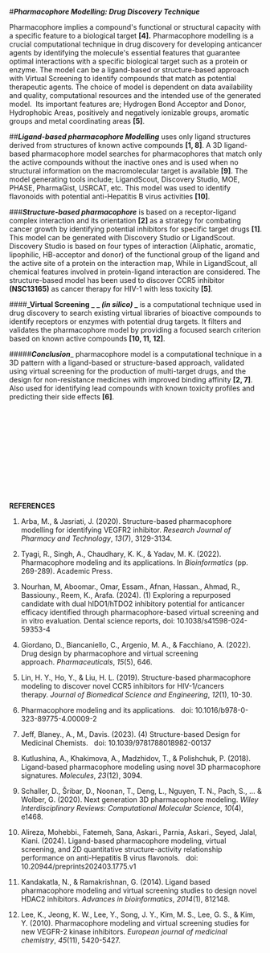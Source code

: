 #**_Pharmacophore Modelling: Drug Discovery Technique_**

Pharmacophore implies a compound's functional or structural capacity with a specific feature to a biological target **\[4].** Pharmacophore modelling is a crucial computational technique in drug discovery for developing anticancer agents by identifying the molecule's essential features that guarantee optimal interactions with a specific biological target such as a protein or enzyme. The model can be a ligand-based or structure-based approach with Virtual Screening to identify compounds that match as potential therapeutic agents. The choice of model is dependent on data availability and quality, computational resources and the intended use of the generated model.  Its important features are; Hydrogen Bond Acceptor and Donor, Hydrophobic Areas, positively and negatively ionizable groups, aromatic groups and metal coordinating areas **[5]**.

##**_Ligand-based pharmacophore Modelling_**  uses only ligand structures derived from structures of known active compounds **[1, 8]**. A 3D ligand-based pharmacophore model searches for pharmacophores that match only the active compounds without the inactive ones and is used when no structural information on the macromolecular target is available **\[9]**. The model generating tools include; LigandScout, Discovery Studio, MOE, PHASE, PharmaGist, USRCAT, etc. This model was used to identify flavonoids with potential anti-Hepatitis B virus activities **[10]**.

###**_Structure-based pharmacophore_** is based on a receptor-ligand complex interaction and its orientation **[2]** as a strategy for combating cancer growth by identifying potential inhibitors for specific target drugs **[1]**. This model can be generated with Discovery Studio or LigandScout. Discovery Studio is based on four types of interaction (Aliphatic, aromatic, lipophilic, HB-acceptor and donor) of the functional group of the ligand and the active site of a protein on the interaction map, While in LigandScout, all chemical features involved in protein-ligand interaction are considered. The structure-based model has been used to discover CCR5 inhibitor **(NSC13165)** as cancer therapy for HIV-1 with less toxicity **[5]**.

####**_Virtual Screening _** **_ _(in silico)_ _** is a computational technique used in drug discovery to search existing virtual libraries of bioactive compounds to identify receptors or enzymes with potential drug targets. It filters and validates the pharmacophore model by providing a focused search criterion based on known active compounds **[10, 11, 12]**.

#####**_Conclusion_**_ pharmacophore model is a computational technique in a 3D pattern with a ligand-based or structure-based approach, validated using virtual screening for the production of multi-target drugs, and the design for non-resistance medicines with improved binding affinity **[2, 7]**. Also used for identifying lead compounds with known toxicity profiles and predicting their side effects **[6]**.

 

 

 

 

 

 

**REFERENCES**


1. Arba, M., & Jasriati, J. (2020). Structure-based pharmacophore modelling for identifying VEGFR2 inhibitor. _Research Journal of Pharmacy and Technology_, _13_(7), 3129-3134.


2. Tyagi, R., Singh, A., Chaudhary, K. K., & Yadav, M. K. (2022). Pharmacophore modeling and its applications. In _Bioinformatics_ (pp. 269-289). Academic Press.


3. Nourhan, M, Aboomar., Omar, Essam., Afnan, Hassan., Ahmad, R., Bassiouny., Reem, K., Arafa. (2024). (1) Exploring a repurposed candidate with dual hIDO1/hTDO2 inhibitory potential for anticancer efficacy identified through pharmacophore-based virtual screening and in vitro evaluation. Dental science reports, doi: 10.1038/s41598-024-59353-4


4. Giordano, D., Biancaniello, C., Argenio, M. A., & Facchiano, A. (2022). Drug design by pharmacophore and virtual screening approach. _Pharmaceuticals_, _15_(5), 646.


5. Lin, H. Y., Ho, Y., & Liu, H. L. (2019). Structure-based pharmacophore modeling to discover novel CCR5 inhibitors for HIV-1/cancers therapy. _Journal of Biomedical Science and Engineering_, _12_(1), 10-30.

 
6. Pharmacophore modeling and its applications.   doi: 10.1016/b978-0-323-89775-4.00009-2
 

7. Jeff, Blaney., A., M., Davis. (2023). (4) Structure-based Design for Medicinal Chemists.   doi: 10.1039/9781788018982-00137


8. Kutlushina, A., Khakimova, A., Madzhidov, T., & Polishchuk, P. (2018). Ligand-based pharmacophore modeling using novel 3D pharmacophore signatures. _Molecules_, _23_(12), 3094.


9. Schaller, D., Šribar, D., Noonan, T., Deng, L., Nguyen, T. N., Pach, S., ... & Wolber, G. (2020). Next generation 3D pharmacophore modeling. _Wiley Interdisciplinary Reviews: Computational Molecular Science_, _10_(4), e1468.


10. Alireza, Mohebbi., Fatemeh, Sana, Askari., Parnia, Askari., Seyed, Jalal, Kiani. (2024). Ligand-based pharmacophore modeling, virtual screening, and 2D quantitative structure-activity relationship performance on anti-Hepatitis B virus flavonols.   doi: 10.20944/preprints202403.1775.v1


11. Kandakatla, N., & Ramakrishnan, G. (2014). Ligand based pharmacophore modeling and virtual screening studies to design novel HDAC2 inhibitors. _Advances in bioinformatics_, _2014_(1), 812148.


12. Lee, K., Jeong, K. W., Lee, Y., Song, J. Y., Kim, M. S., Lee, G. S., & Kim, Y. (2010). Pharmacophore modeling and virtual screening studies for new VEGFR-2 kinase inhibitors. _European journal of medicinal chemistry_, _45_(11), 5420-5427.
